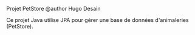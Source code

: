 Projet PetStore
@author Hugo Desain

Ce projet Java utilise JPA pour gérer une base de données d'animaleries (PetStore).
